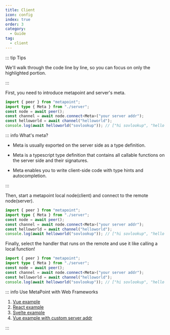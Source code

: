 ```yaml
---
title: Client
icon: config
index: true
order: 3
category:
  - Guide
tag:
  - client
---
```


::: tip Tips

We'll walk through the code line by line, so you can focus on only the
highlighted portion.

:::

First, you need to introduce metapoint and server's meta.

```ts {1-2}
import { peer } from "metapoint";
import type { Meta } from "./server";
const node = await peer();
const channel = await node.connect<Meta>("your server addr");
const helloworld = await channel("helloworld");
console.log(await helloworld("sovlookup")); // ["hi sovlookup", "hello world!"]
```

::: info What's meta?

- Meta is usually exported on the server side as a type definition.

- Meta is a typescript type definition that contains all callable functions on
  the server side and their signatures.

- Meta enables you to write client-side code with type hints and autocompletion.

:::

Then, start a metapoint local node(client) and connect to the remote
node(server).

```ts {3-4}
import { peer } from "metapoint";
import type { Meta } from "./server";
const node = await peer();
const channel = await node.connect<Meta>("your server addr");
const helloworld = await channel("helloworld");
console.log(await helloworld("sovlookup")); // ["hi sovlookup", "hello world!"]
```

Finally, select the handler that runs on the remote and use it like calling a
local function!

```ts {5-6}
import { peer } from "metapoint";
import type { Meta } from "./server";
const node = await peer();
const channel = await node.connect<Meta>("your server addr");
const helloworld = await channel("helloworld");
console.log(await helloworld("sovlookup")); // ["hi sovlookup", "hello world!"]
```

::: info Use MetaPoint with Web Frameworks

1. [Vue example](https://github.com/SOVLOOKUP/metapoint/tree/master/packages/example-vue)
2. [React example](https://github.com/SOVLOOKUP/metapoint/tree/master/packages/example-react)
3. [Svelte example](https://github.com/SOVLOOKUP/metapoint/tree/master/packages/example-svelte)
4. [Vue example with custom server addr](https://github.com/SOVLOOKUP/metapoint/tree/master/packages/example-svelte)

:::

